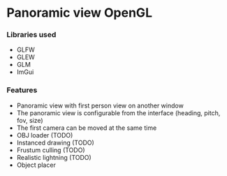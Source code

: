 # Panoramic view OpenGL

### Libraries used

* GLFW
* GLEW
* GLM
* ImGui

### Features

* Panoramic view with first person view on another window  
* The panoramic view is configurable from the interface (heading, pitch, fov, size)
* The first camera can be moved at the same time
* OBJ loader (TODO)
* Instanced drawing (TODO)
* Frustum culling (TODO)
* Realistic lightning (TODO)
* Object placer